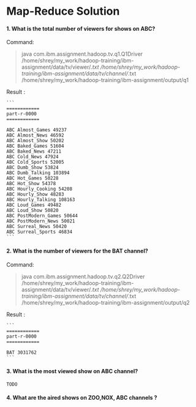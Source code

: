 Map-Reduce Solution
========

#### 1. What is the total number of viewers for shows on ABC?

Command:

>java com.ibm.assignment.hadoop.tv.q1.Q1Driver /home/shrey/my_work/hadoop-training/ibm-assignment/data/tv/viewer/*.txt /home/shrey/my_work/hadoop-training/ibm-assignment/data/tv/channel/*.txt  /home/shrey/my_work/hadoop-training/ibm-assignment/output/q1
		
Result :

	```
	============
	part-r-0000
	============
	
	ABC Almost_Games 49237
	ABC Almost_News 46592
	ABC Almost_Show 50202
	ABC Baked_Games 51604
	ABC Baked_News 47211
	ABC Cold_News 47924
	ABC Cold_Sports 52005
	ABC Dumb_Show 53824
	ABC Dumb_Talking 103894
	ABC Hot_Games 50228
	ABC Hot_Show 54378
	ABC Hourly_Cooking 54208
	ABC Hourly_Show 48283
	ABC Hourly_Talking 108163
	ABC Loud_Games 49482
	ABC Loud_Show 50820
	ABC PostModern_Games 50644
	ABC PostModern_News 50021
	ABC Surreal_News 50420
	ABC Surreal_Sports 46834
	```
	
#### 2. What is the number of viewers for the BAT channel?

Command:

>java com.ibm.assignment.hadoop.tv.q2.Q2Driver /home/shrey/my_work/hadoop-training/ibm-assignment/data/tv/viewer/*.txt /home/shrey/my_work/hadoop-training/ibm-assignment/data/tv/channel/*.txt  /home/shrey/my_work/hadoop-training/ibm-assignment/output/q2
		
Result :

	```
	============
	part-r-0000
	============
	
	BAT	3031762
	```	

#### 3. What is the most viewed show on ABC channel?

```
TODO
```

#### 4. What are the aired shows on ZOO,NOX, ABC channels ?


